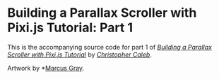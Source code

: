 Building a Parallax Scroller with Pixi.js Tutorial: Part 1
==========================================================

This is the accompanying source code for part 1 of *[Building a Parallax Scroller with Pixi.js Tutorial](http://www.yeahbutisitflash.com/?p=5226)* by *[Christopher Caleb](http://www.yeahbutisitflash.com/?page_id=2)*.

Artwork by *[Marcus Gray](http://gray-marcus.wix.com/grayillustration).
